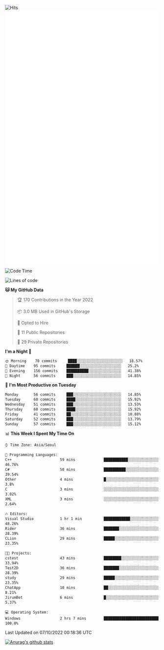 ![Hits](https://hits.seeyoufarm.com/api/count/incr/badge.svg?url=https%3A%2F%2Fgithub.com%2Fkokose1234&count_bg=%2379C83D&title_bg=%23555555&icon=apple.svg&icon_color=%23E7E7E7&title=hits&edge_flat=false)
<br/>
![Metrics](https://github.com/kokose1234/kokose1234/blob/main/github-metrics.svg)

<!--START_SECTION:waka-->
![Code Time](http://img.shields.io/badge/Code%20Time-696%20hrs%2052%20mins-blue)

![Lines of code](https://img.shields.io/badge/From%20Hello%20World%20I%27ve%20Written-901%20Thousand%20lines%20of%20code-blue)

**🐱 My GitHub Data** 

> 🏆 170 Contributions in the Year 2022
 > 
> 📦 3.0 MB Used in GitHub's Storage 
 > 
> 💼 Opted to Hire
 > 
> 📜 11 Public Repositories 
 > 
> 🔑 29 Private Repositories  
 > 
**I'm a Night 🦉** 

```text
🌞 Morning    70 commits     ████░░░░░░░░░░░░░░░░░░░░░   18.57% 
🌆 Daytime    95 commits     ██████░░░░░░░░░░░░░░░░░░░   25.2% 
🌃 Evening    156 commits    ██████████░░░░░░░░░░░░░░░   41.38% 
🌙 Night      56 commits     ███░░░░░░░░░░░░░░░░░░░░░░   14.85%

```
📅 **I'm Most Productive on Tuesday** 

```text
Monday       56 commits     ███░░░░░░░░░░░░░░░░░░░░░░   14.85% 
Tuesday      60 commits     ████░░░░░░░░░░░░░░░░░░░░░   15.92% 
Wednesday    51 commits     ███░░░░░░░░░░░░░░░░░░░░░░   13.53% 
Thursday     60 commits     ████░░░░░░░░░░░░░░░░░░░░░   15.92% 
Friday       41 commits     ██░░░░░░░░░░░░░░░░░░░░░░░   10.88% 
Saturday     52 commits     ███░░░░░░░░░░░░░░░░░░░░░░   13.79% 
Sunday       57 commits     ███░░░░░░░░░░░░░░░░░░░░░░   15.12%

```


📊 **This Week I Spent My Time On** 

```text
⌚︎ Time Zone: Asia/Seoul

💬 Programming Languages: 
C++                      59 mins             ███████████░░░░░░░░░░░░░░   46.76% 
C#                       50 mins             ██████████░░░░░░░░░░░░░░░   39.54% 
Other                    4 mins              █░░░░░░░░░░░░░░░░░░░░░░░░   3.8% 
C                        3 mins              ░░░░░░░░░░░░░░░░░░░░░░░░░   3.02% 
XML                      3 mins              ░░░░░░░░░░░░░░░░░░░░░░░░░   2.64%

🔥 Editors: 
Visual Studio            1 hr 1 min          ████████████░░░░░░░░░░░░░   48.26% 
Rider                    36 mins             ███████░░░░░░░░░░░░░░░░░░   28.39% 
CLion                    29 mins             █████░░░░░░░░░░░░░░░░░░░░   23.35%

🐱‍💻 Projects: 
cstest                   43 mins             ████████░░░░░░░░░░░░░░░░░   33.94% 
Test2D                   36 mins             ███████░░░░░░░░░░░░░░░░░░   28.39% 
study                    29 mins             █████░░░░░░░░░░░░░░░░░░░░   23.35% 
ChatApp                  10 mins             ██░░░░░░░░░░░░░░░░░░░░░░░   8.21% 
JirumBot                 6 mins              █░░░░░░░░░░░░░░░░░░░░░░░░   5.37%

💻 Operating System: 
Windows                  2 hrs 7 mins        █████████████████████████   100.0%

```


 Last Updated on 07/10/2022 00:18:36 UTC
<!--END_SECTION:waka-->

[![Anurag's github stats](https://github-readme-stats.vercel.app/api?username=kokose1234&theme=dracula)](https://github.com/anuraghazra/github-readme-stats)



	
